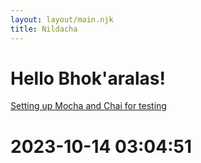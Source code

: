 ```yaml
---
layout: layout/main.njk
title: Nildacha
---
```


# Hello Bhok'aralas!

[Setting up Mocha and Chai for testing](/mocha-chai-setup)

# 2023-10-14 03:04:51

